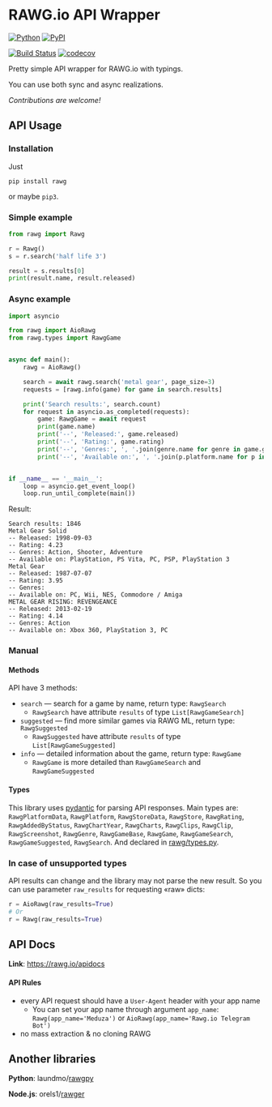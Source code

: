 # RAWG.io API Wrapper

[![Python](https://img.shields.io/badge/Python-3.6%20%7C%203.7%20%7C%203.8-blue.svg?longCache=true)]()
[![PyPI](https://img.shields.io/pypi/v/rawg.svg)](https://pypi.python.org/pypi/rawg)

[![Build Status](https://travis-ci.org/uburuntu/rawg.svg?branch=master)](https://travis-ci.org/uburuntu/rawg)
[![codecov](https://codecov.io/gh/uburuntu/rawg/branch/master/graph/badge.svg)](https://codecov.io/gh/uburuntu/rawg)
<!-- [![Codacy Badge](https://api.codacy.com/project/badge/Grade/aaf685a78dbf4377b8f36b401a5ccda1)](https://www.codacy.com/app/uburuntu/rawg?utm_source=github.com&amp;utm_medium=referral&amp;utm_content=uburuntu/rawg&amp;utm_campaign=Badge_Grade) -->

Pretty simple API wrapper for RAWG.io with typings.

You can use both sync and async realizations. 

_Contributions are welcome!_

## API Usage

### Installation
Just
```
pip install rawg
``` 
or maybe `pip3`.

### Simple example
```python
from rawg import Rawg

r = Rawg()
s = r.search('half life 3')

result = s.results[0]
print(result.name, result.released)
```

### Async example

```python
import asyncio

from rawg import AioRawg
from rawg.types import RawgGame


async def main():
    rawg = AioRawg()

    search = await rawg.search('metal gear', page_size=3)
    requests = [rawg.info(game) for game in search.results]

    print('Search results:', search.count)
    for request in asyncio.as_completed(requests):
        game: RawgGame = await request
        print(game.name)
        print('--', 'Released:', game.released)
        print('--', 'Rating:', game.rating)
        print('--', 'Genres:', ', '.join(genre.name for genre in game.genres))
        print('--', 'Available on:', ', '.join(p.platform.name for p in game.platforms))


if __name__ == '__main__':
    loop = asyncio.get_event_loop()
    loop.run_until_complete(main())
```

Result:
```
Search results: 1846
Metal Gear Solid
-- Released: 1998-09-03
-- Rating: 4.23
-- Genres: Action, Shooter, Adventure
-- Available on: PlayStation, PS Vita, PC, PSP, PlayStation 3
Metal Gear
-- Released: 1987-07-07
-- Rating: 3.95
-- Genres: 
-- Available on: PC, Wii, NES, Commodore / Amiga
METAL GEAR RISING: REVENGEANCE
-- Released: 2013-02-19
-- Rating: 4.14
-- Genres: Action
-- Available on: Xbox 360, PlayStation 3, PC
```

### Manual

#### Methods
API have 3 methods:
* `search` — search for a game by name, return type: `RawgSearch`
  * `RawgSearch` have attribute `results` of type `List[RawgGameSearch]`
* `suggested` — find more similar games via RAWG ML, return type: `RawgSuggested`
  * `RawgSuggested` have attribute `results` of type `List[RawgGameSuggested]`
* `info` — detailed information about the game, return type: `RawgGame`
  * `RawgGame` is more detailed than `RawgGameSearch` and `RawgGameSuggested`

#### Types
This library uses [pydantic](https://github.com/samuelcolvin/pydantic/) for parsing API responses.
Main types are: `RawgPlatformData`, `RawgPlatform`, `RawgStoreData`, `RawgStore`, `RawgRating`, `RawgAddedByStatus`, `RawgChartYear`, `RawgCharts`, `RawgClips`, `RawgClip`, `RawgScreenshot`, `RawgGenre`, `RawgGameBase`, `RawgGame`, `RawgGameSearch`, `RawgGameSuggested`, `RawgSearch`. And declared in [rawg/types.py](rawg/types.py).


### In case of unsupported types
API results can change and the library may not parse the new result. So you can use parameter `raw_results` for requesting «raw» dicts: 
```python
r = AioRawg(raw_results=True)
# Or
r = Rawg(raw_results=True)
```

## API Docs

**Link**: https://rawg.io/apidocs

#### API Rules
* every API request should have a `User-Agent` header with your app name
  * You can set your app name through argument `app_name`: `Rawg(app_name='Meduza')` or `AioRawg(app_name='Rawg.io Telegram Bot')` 
* no mass extraction & no cloning RAWG


## Another libraries

**Python**: laundmo/[rawgpy](https://pypi.org/project/rawgpy)

**Node.js**: orels1/[rawger](https://github.com/orels1/rawger)
